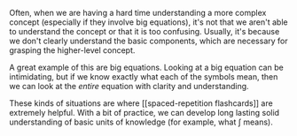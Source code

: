 Often, when we are having a hard time understanding a more complex concept (especially if they involve big equations), it's not that we aren't able to understand the concept or that it is too confusing. Usually, it's because we don't clearly understand the basic components, which are necessary for grasping the higher-level concept.

A great example of this are big equations. Looking at a big equation can be intimidating, but if we know exactly what each of the symbols mean, then we can look at the *entire* equation with clarity and understanding.

These kinds of situations are where [[spaced-repetition flashcards]] are extremely helpful. With a bit of practice, we can develop long lasting solid understanding of basic units of knowledge (for example, what $\int$ means).